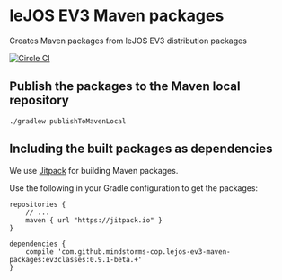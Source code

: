 # leJOS EV3 Maven packages

Creates Maven packages from leJOS EV3 distribution packages

[![Circle CI](https://circleci.com/gh/mindstorms-cop/lejos-ev3-maven-packages/tree/master.svg?style=shield)](https://circleci.com/gh/mindstorms-cop/lejos-ev3-maven-packages/tree/master)

## Publish the packages to the Maven local repository

```shell
./gradlew publishToMavenLocal
```

## Including the built packages as dependencies

We use [Jitpack](https://jitpack.io/#mindstorms-cop/lejos-ev3-maven-packages) for building Maven packages.

Use the following in your Gradle configuration to get the packages:

```
repositories {
    // ...
    maven { url "https://jitpack.io" }
}

dependencies {
    compile 'com.github.mindstorms-cop.lejos-ev3-maven-packages:ev3classes:0.9.1-beta.+'
}
```
